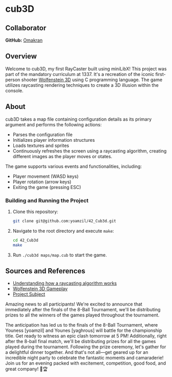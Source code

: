 # cub3D

## Collaborator
**GitHub:** [Omakran](https://github.com/thee-falcon)

## Overview

Welcome to cub3D, my first RayCaster built using miniLibX! This project was part of the mandatory curriculum at 1337. It's a recreation of the iconic first-person shooter [Wolfenstein 3D][1] using C programming language. The game utilizes raycasting rendering techniques to create a 3D illusion within the console.

## About

cub3D takes a map file containing configuration details as its primary argument and performs the following actions:

- Parses the configuration file
- Initializes player information structures
- Loads textures and sprites
- Continuously refreshes the screen using a raycasting algorithm, creating different images as the player moves or otates.

The game supports various events and functionalities, including:

- Player movement (WASD keys)
- Player rotation (arrow keys)
- Exiting the game (pressing ESC)

### Building and Running the Project

1. Clone this repository:

    ```bash
    git clone git@github.com:yoamzil/42_Cub3d.git
    ```

2. Navigate to the root directory and execute `make`:

    ```bash
    cd 42_Cub3d
    make
    ```

3. Run `./cub3d maps/map.cub` to start the game.

## Sources and References

- [Understanding how a raycasting algorithm works][3]
- [Wolfenstein 3D Gameplay][1]
- [Project Subject][2]

[1]: https://www.youtube.com/watch?v=7P_dic-pSKo&ab_channel=3DRealms
[2]: https://github.com/lucaslefrancq/42_cub3D/blob/master/cub3D.en.subject.pdf
[3]: https://permadi.com/1996/05/ray-casting-tutorial-table-of-contents/



Amazing news to all participants!
We're excited to announce that immediately after the finals of the 8-Ball Tournament, we'll be distributing prizes to all the winners of the games played throughout the tournament.




The anticipation has led us to the finals of the 8-Ball Tournament, where Youness [yoamzil] and Younes [yaghrous] will battle for the championship title. Get ready to witness an epic clash tomorrow at 5 PM! Additionally, right after the 8-ball final match, we'll be distributing prizes for all the games played during the tournament. Following the prize ceremony, let's gather for a delightful dinner together. And that's not all—get geared up for an incredible night party to celebrate the fantastic moments and camaraderie! Join us for an evening packed with excitement, competition, good food, and great company! 🎱🏆